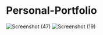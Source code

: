 # Personal-Portfolio

![Screenshot (47)](https://user-images.githubusercontent.com/15875200/115132027-414b9b80-a01a-11eb-9495-791867580521.png)
![Screenshot (19)](https://user-images.githubusercontent.com/15875200/115123085-02492600-9fd9-11eb-8e51-8bd697c5625f.png)
